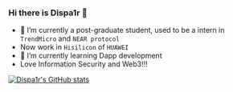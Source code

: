 ### Hi there is Dispa1r 👋

- 🔭 I’m currently a post-graduate student, used to be a intern in `TrendMicro` and `NEAR protocol`
- Now work in `Hisilicon` of `HUAWEI`
- 🌱 I’m currently learning Dapp development
- Love Information Security and Web3!!!

[![Dispa1r's GitHub stats](https://github-readme-stats.vercel.app/api?username=Dispa1r)](https://github.com/anuraghazra/github-readme-stats)
<!--
**Dispa1r/dispa1r** is a ✨ _special_ ✨ repository because its `README.md` (this file) appears on your GitHub profile.

Here are some ideas to get you started:


